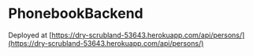 # PhonebookBackend

Deployed at [https://dry-scrubland-53643.herokuapp.com/api/persons/](https://dry-scrubland-53643.herokuapp.com/api/persons/)